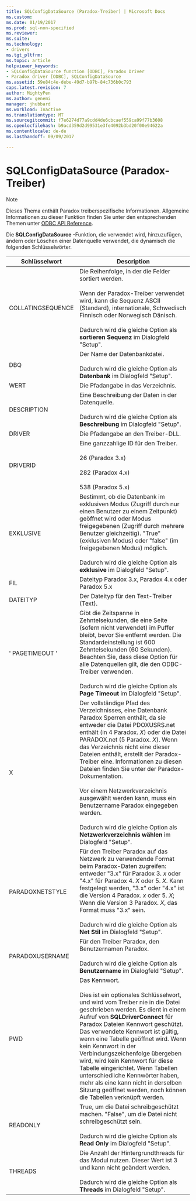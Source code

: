 ```yaml
---
title: SQLConfigDataSource (Paradox-Treiber) | Microsoft Docs
ms.custom: 
ms.date: 01/19/2017
ms.prod: sql-non-specified
ms.reviewer: 
ms.suite: 
ms.technology:
- drivers
ms.tgt_pltfrm: 
ms.topic: article
helpviewer_keywords:
- SQLConfigDataSource function [ODBC], Paradox Driver
- Paradox driver [ODBC], SQLConfigDataSource
ms.assetid: 59e84c4e-debe-49d7-b97b-84c736b0c793
caps.latest.revision: 7
author: MightyPen
ms.author: genemi
manager: jhubbard
ms.workload: Inactive
ms.translationtype: MT
ms.sourcegitcommit: f7e6274d77a9cdd4de6cbcaef559ca99f77b3608
ms.openlocfilehash: b9acd359d2d99531e3fe4092b3bd20f00e94622a
ms.contentlocale: de-de
ms.lasthandoff: 09/09/2017

---
```

# <a name="sqlconfigdatasource-paradox-driver"></a>SQLConfigDataSource (Paradox-Treiber)
> [!NOTE]  
>  Dieses Thema enthält Paradox treiberspezifische Informationen. Allgemeine Informationen zu dieser Funktion finden Sie unter den entsprechenden Themen unter [ODBC API Reference](../../odbc/reference/syntax/odbc-api-reference.md).  
  
 Die **SQLConfigDataSource** -Funktion, die verwendet wird, hinzuzufügen, ändern oder Löschen einer Datenquelle verwendet, die dynamisch die folgenden Schlüsselwörter.  
  
|Schlüsselwort|Description|  
|-------------|-----------------|  
|COLLATINGSEQUENCE|Die Reihenfolge, in der die Felder sortiert werden.<br /><br /> Wenn der Paradox-Treiber verwendet wird, kann die Sequenz ASCII (Standard), internationale, Schwedisch Finnisch oder Norwegisch Dänisch.<br /><br /> Dadurch wird die gleiche Option als **sortieren Sequenz** im Dialogfeld "Setup".|  
|DBQ|Der Name der Datenbankdatei.<br /><br /> Dadurch wird die gleiche Option als **Datenbank** im Dialogfeld "Setup".|  
|WERT|Die Pfadangabe in das Verzeichnis.|  
|DESCRIPTION|Eine Beschreibung der Daten in der Datenquelle.<br /><br /> Dadurch wird die gleiche Option als **Beschreibung** im Dialogfeld "Setup".|  
|DRIVER|Die Pfadangabe an den Treiber-DLL.|  
|DRIVERID|Eine ganzzahlige ID für den Treiber.<br /><br /> 26 (Paradox 3.x)<br /><br /> 282 (Paradox 4.x)<br /><br /> 538 (Paradox 5.x)|  
|EXKLUSIVE|Bestimmt, ob die Datenbank im exklusiven Modus (Zugriff durch nur einen Benutzer zu einem Zeitpunkt) geöffnet wird oder Modus freigegebenen (Zugriff durch mehrere Benutzer gleichzeitig). "True" (exklusiven Modus) oder "false" (im freigegebenen Modus) möglich.<br /><br /> Dadurch wird die gleiche Option als **exklusive** im Dialogfeld "Setup".|  
|FIL|Dateityp Paradox 3.x, Paradox 4.x oder Paradox 5.x|  
|DATEITYP|Der Dateityp für den Text-Treiber (Text).|  
|' PAGETIMEOUT '|Gibt die Zeitspanne in Zehntelsekunden, die eine Seite (sofern nicht verwendet) im Puffer bleibt, bevor Sie entfernt werden. Die Standardeinstellung ist 600 Zehntelsekunden (60 Sekunden). Beachten Sie, dass diese Option für alle Datenquellen gilt, die den ODBC-Treiber verwenden.<br /><br /> Dadurch wird die gleiche Option als **Page Timeout** im Dialogfeld "Setup".|  
|X|Der vollständige Pfad des Verzeichnisses, eine Datenbank Paradox Sperren enthält, da sie entweder die Datei PDOXUSRS.net enthält (in 4 Paradox. *X*) oder die Datei PARADOX.net (5 Paradox. *X*). Wenn das Verzeichnis nicht eine dieser Dateien enthält, erstellt der Paradox-Treiber eine. Informationen zu diesen Dateien finden Sie unter der Paradox-Dokumentation.<br /><br /> Vor einem Netzwerkverzeichnis ausgewählt werden kann, muss ein Benutzername Paradox eingegeben werden.<br /><br /> Dadurch wird die gleiche Option als **Netzwerkverzeichnis wählen** im Dialogfeld "Setup".|  
|PARADOXNETSTYLE|Für den Treiber Paradox auf das Netzwerk zu verwendende Format beim Paradox-Daten zugreifen: entweder "3.x" für Paradox 3. *x* oder "4.x" für Paradox 4. *X* oder 5. *X*. Kann festgelegt werden, "3.x" oder "4.x" ist die Version 4 Paradox. *x* oder 5. *X*; Wenn die Version 3 Paradox. *X*, das Format muss "3.x" sein.<br /><br /> Dadurch wird die gleiche Option als **Net Stil** im Dialogfeld "Setup".|  
|PARADOXUSERNAME|Für den Treiber Paradox, den Benutzernamen Paradox.<br /><br /> Dadurch wird die gleiche Option als **Benutzername** im Dialogfeld "Setup".|  
|PWD|Das Kennwort.<br /><br /> Dies ist ein optionales Schlüsselwort, und wird vom Treiber nie in die Datei geschrieben werden. Es dient in einem Aufruf von **SQLDriverConnect** für Paradox Dateien Kennwort geschützt. Das verwendete Kennwort ist gültig, wenn eine Tabelle geöffnet wird. Wenn kein Kennwort in der Verbindungszeichenfolge übergeben wird, wird kein Kennwort für diese Tabelle eingerichtet. Wenn Tabellen unterschiedliche Kennwörter haben, mehr als eine kann nicht in derselben Sitzung geöffnet werden, noch können die Tabellen verknüpft werden.|  
|READONLY|True, um die Datei schreibgeschützt machen. "False", um die Datei nicht schreibgeschützt sein.<br /><br /> Dadurch wird die gleiche Option als **Read Only** im Dialogfeld "Setup".|  
|THREADS|Die Anzahl der Hintergrundthreads für das Modul nutzen. Dieser Wert ist 3 und kann nicht geändert werden.<br /><br /> Dadurch wird die gleiche Option als **Threads** im Dialogfeld "Setup".|

